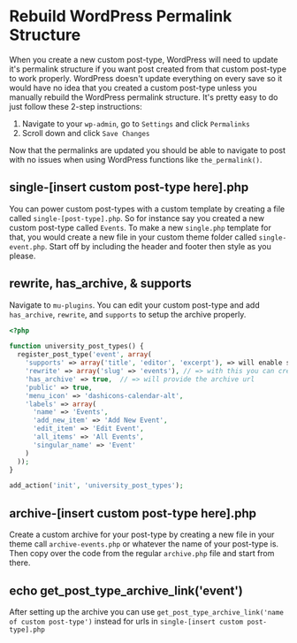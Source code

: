 # Rebuild WordPress Permalink Structure

When you create a new custom post-type, WordPress will need to update it's permalink structure if you want post created from that custom post-type to work properly. WordPress doesn't update everything on every save so it would have no idea that you created a custom post-type unless you manually rebuild the WordPress permalink structure. It's pretty easy to do just follow these 2-step instructions:

1. Navigate to your `wp-admin`, go to `Settings` and click `Permalinks`
2. Scroll down and click `Save Changes`

Now that the permalinks are updated you should be able to navigate to post with no issues when using WordPress functions like `the_permalink()`.  

## single-[insert custom post-type here].php

You can power custom post-types with a custom template by creating a file called `single-[post-type].php`. So for instance say you created a new custom post-type called `Events`. To make a new `single.php` template for that, you would create a new file in your custom theme folder called `single-event.php`. Start off by including the header and footer then style as you please.

## rewrite, has_archive, & supports

Navigate to `mu-plugins`. You can edit your custom post-type and add `has_archive`, `rewrite`, and `supports` to setup the archive properly.


```php
<?php

function university_post_types() {
  register_post_type('event', array(
    'supports' => array('title', 'editor', 'excerpt'), => will enable support for `excerpts`.
    'rewrite' => array('slug' => 'events'), // => with this you can create a custom slug whether it be plural or singular
    'has_archive' => true,  // => will provide the archive url 
    'public' => true,
    'menu_icon' => 'dashicons-calendar-alt',
    'labels' => array(
      'name' => 'Events',
      'add_new_item' => 'Add New Event',
      'edit_item' => 'Edit Event',
      'all_items' => 'All Events',
      'singular_name' => 'Event'
    )
  ));
}

add_action('init', 'university_post_types');
```

## archive-[insert custom post-type here].php

Create a custom archive for your post-type by creating a new file in your theme call `archive-events.php` or whatever the name of your post-type is. Then copy over the code from the regular `archive.php` file and start from there.

## echo get_post_type_archive_link('event')

After setting up the archive you can use `get_post_type_archive_link('name of custom post-type')` instead for urls in `single-[insert custom post-type].php`
